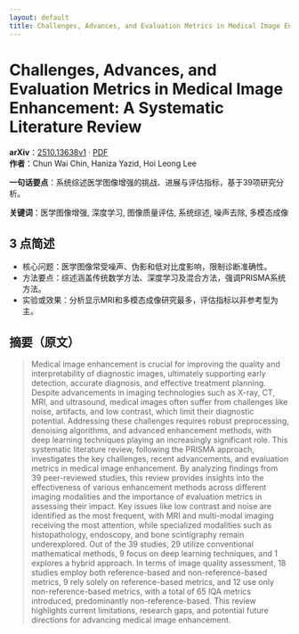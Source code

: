 ```yaml
---
layout: default
title: Challenges, Advances, and Evaluation Metrics in Medical Image Enhancement: A Systematic Literature Review
---
```


# Challenges, Advances, and Evaluation Metrics in Medical Image Enhancement: A Systematic Literature Review
**arXiv**：[2510.13638v1](https://arxiv.org/abs/2510.13638) · [PDF](https://arxiv.org/pdf/2510.13638.pdf)  
**作者**：Chun Wai Chin, Haniza Yazid, Hoi Leong Lee  

**一句话要点**：系统综述医学图像增强的挑战、进展与评估指标，基于39项研究分析。

**关键词**：医学图像增强, 深度学习, 图像质量评估, 系统综述, 噪声去除, 多模态成像

## 3 点简述
- 核心问题：医学图像常受噪声、伪影和低对比度影响，限制诊断准确性。
- 方法要点：综述涵盖传统数学方法、深度学习及混合方法，强调PRISMA系统方法。
- 实验或效果：分析显示MRI和多模态成像研究最多，评估指标以非参考型为主。

## 摘要（原文）

> Medical image enhancement is crucial for improving the quality and
> interpretability of diagnostic images, ultimately supporting early detection,
> accurate diagnosis, and effective treatment planning. Despite advancements in
> imaging technologies such as X-ray, CT, MRI, and ultrasound, medical images
> often suffer from challenges like noise, artifacts, and low contrast, which
> limit their diagnostic potential. Addressing these challenges requires robust
> preprocessing, denoising algorithms, and advanced enhancement methods, with
> deep learning techniques playing an increasingly significant role. This
> systematic literature review, following the PRISMA approach, investigates the
> key challenges, recent advancements, and evaluation metrics in medical image
> enhancement. By analyzing findings from 39 peer-reviewed studies, this review
> provides insights into the effectiveness of various enhancement methods across
> different imaging modalities and the importance of evaluation metrics in
> assessing their impact. Key issues like low contrast and noise are identified
> as the most frequent, with MRI and multi-modal imaging receiving the most
> attention, while specialized modalities such as histopathology, endoscopy, and
> bone scintigraphy remain underexplored. Out of the 39 studies, 29 utilize
> conventional mathematical methods, 9 focus on deep learning techniques, and 1
> explores a hybrid approach. In terms of image quality assessment, 18 studies
> employ both reference-based and non-reference-based metrics, 9 rely solely on
> reference-based metrics, and 12 use only non-reference-based metrics, with a
> total of 65 IQA metrics introduced, predominantly non-reference-based. This
> review highlights current limitations, research gaps, and potential future
> directions for advancing medical image enhancement.

